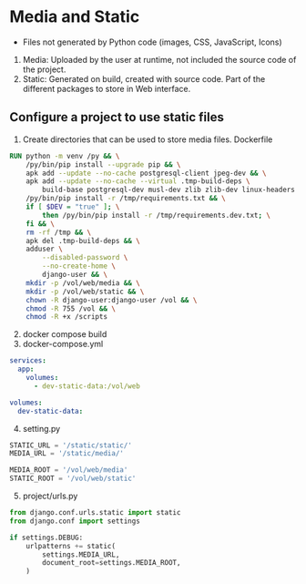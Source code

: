# Media and Static
- Files not generated by Python code (images, CSS, JavaScript, Icons)
1. Media: Uploaded by the user at runtime, not included the source code of the project.
2. Static: Generated on build, created with source code. Part of the different packages to store in Web interface.


## Configure a project to use static files
1. Create directories that can be used to store media files.
Dockerfile
```dockerfile
RUN python -m venv /py && \
    /py/bin/pip install --upgrade pip && \
    apk add --update --no-cache postgresql-client jpeg-dev && \
    apk add --update --no-cache --virtual .tmp-build-deps \
        build-base postgresql-dev musl-dev zlib zlib-dev linux-headers && \
    /py/bin/pip install -r /tmp/requirements.txt && \
    if [ $DEV = "true" ]; \
        then /py/bin/pip install -r /tmp/requirements.dev.txt; \
    fi && \
    rm -rf /tmp && \
    apk del .tmp-build-deps && \
    adduser \
        --disabled-password \
        --no-create-home \
        django-user && \
    mkdir -p /vol/web/media && \
    mkdir -p /vol/web/static && \
    chown -R django-user:django-user /vol && \
    chmod -R 755 /vol && \
    chmod -R +x /scripts
```

2. docker compose build
3. docker-compose.yml
```yml
services:
  app:
    volumes:
      - dev-static-data:/vol/web

volumes:
  dev-static-data:
```

4. setting.py
```Python
STATIC_URL = '/static/static/'
MEDIA_URL = '/static/media/'

MEDIA_ROOT = '/vol/web/media'
STATIC_ROOT = '/vol/web/static'
```

5. project/urls.py
```python
from django.conf.urls.static import static
from django.conf import settings

if settings.DEBUG:
    urlpatterns += static(
        settings.MEDIA_URL,
        document_root=settings.MEDIA_ROOT,
    )
```

